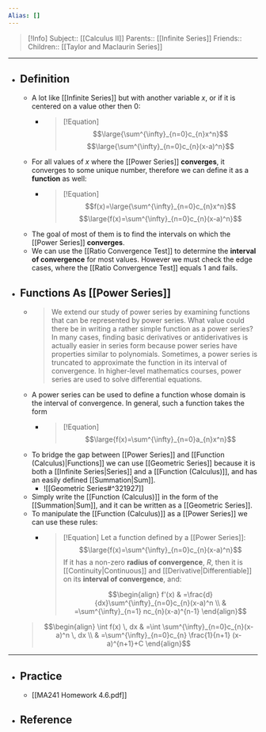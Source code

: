 ```yaml
---
Alias: []
---
```

> [!Info]
> Subject:: [[Calculus II]]
> Parents:: [[Infinite Series]]
> Friends:: 
> Children:: [[Taylor and Maclaurin Series]]
---
- ## Definition
	- A lot like [[Infinite Series]] but with another variable $x$, or if it is centered on a value other then $0$:
		- > [!Equation]
		  > $$\large{\sum^{\infty}_{n=0}c_{n}x^n}$$
		  > $$\large{\sum^{\infty}_{n=0}c_{n}(x-a)^n}$$
	- For all values of $x$ where the [[Power Series]] **converges**, it converges to some unique number, therefore we can define it as a **function** as well:
		- > [!Equation]
		  > $$f(x)=\large{\sum^{\infty}_{n=0}c_{n}x^n}$$
		  > $$\large{f(x)=\sum^{\infty}_{n=0}c_{n}(x-a)^n}$$
	- The goal of most of them is to find the intervals on which the [[Power Series]] **converges**.
	- We can use the [[Ratio Convergence Test]] to determine the **interval of convergence** for most values. However we must check the edge cases, where the [[Ratio Convergence Test]] equals $1$ and fails.
- ## Functions As [[Power Series]]
	- > We extend our study of power series by examining functions that can be represented by power series. What value could there be in writing a rather simple function as a power series? In many cases, finding basic derivatives or antiderivatives is actually easier in series form because power series have properties similar to polynomials. Sometimes, a power series is truncated to approximate the function in its interval of convergence. In higher-level mathematics courses, power series are used to solve differential equations.
	- A power series can be used to define a function whose domain is the interval of convergence. In general, such a function takes the form
		- >[!Equation]
		  > $$\large{f(x)=\sum^{\infty}_{n=0}a_{n}x^n}$$
	- To bridge the gap between [[Power Series]] and [[Function (Calculus)|Functions]] we can use [[Geometric Series]] because it is both a [[Infinite Series|Series]] and a [[Function (Calculus)]], and has an easily defined [[Summation|Sum]].
		- ![[Geometric Series#^321927]]
	- Simply write the [[Function (Calculus)]] in the form of the [[Summation|Sum]], and it can be written as a [[Geometric Series]].
	- To manipulate the [[Function (Calculus)]] as a [[Power Series]] we can use these rules:
		- >[!Equation]
		  > Let a function defined by a [[Power Series]]:
		  > $$\large{f(x)=\sum^{\infty}_{n=0}c_{n}(x-a)^n}$$
		  > If it has a non-zero **radius of convergence**, $R$, then it is [[Continuity|Continuous]] and [[Derivative|Differentiable]] on its **interval of convergence**, and:
		  > 
		  > $$\begin{align}
	 f'(x) & =\frac{d}{dx}\sum^{\infty}_{n=0}c_{n}(x-a)^n \\
	 & =\sum^{\infty}_{n=1} nc_{n}(x-a)^{n-1}
	 \end{align}$$
	 > $$\begin{align}
	 \int f(x) \, dx  & =\int \sum^{\infty}_{n=0}c_{n}(x-a)^n \, dx  \\
	 & =\sum^{\infty}_{n=0}c_{n} \frac{1}{n+1} (x-a)^{n+1}+C
	 \end{align}$$
---
- ## Practice
	- [[MA241 Homework 4.6.pdf]]
- ## Reference